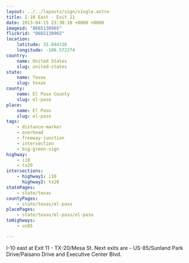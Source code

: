 ```yaml
---
layout: ../../layouts/sign/single.astro
title: I-10 East - Exit 11
date: 2013-04-15 23:30:18 +0000 +0000
imageid: "8665130965"
flickrid: "8665130965"
location:
    latitude: 31.844316
    longitude: -106.572274
country:
    name: United States
    slug: united-states
state:
    name: Texas
    slug: texas
county:
    name: El Paso County
    slug: el-paso
place:
    name: El Paso
    slug: el-paso
tags:
    - distance-marker
    - overhead
    - freeway-junction
    - intersection
    - big-green-sign
highway:
    - i10
    - tx20
intersections:
    - highway1: i10
      highway2: tx20
statePages:
    - state/texas
countyPages:
    - state/texas/el-paso
placePages:
    - state/texas/el-paso/el-paso
toHighways:
    - us85

---
```

I-10 east at Exit 11 - TX-20/Mesa St.  Next exits are - US-85/Sunland Park Drive/Paisano Drive and Executive Center Blvd.